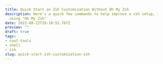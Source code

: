 ```yaml
---
title: Quick Start on Zsh Customization Without Oh My Zsh
description: Here's a quick few commands to help improve a zsh setup, including one without
  using "Oh My Zsh"
date: 2022-08-22T19:10:52.767Z
preview: ""
draft: true
tags:
- cool-tools
- shell
- zsh
slug: quick-start-zsh-customization-zsh
---
```

